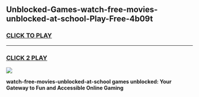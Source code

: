 
## Unblocked-Games-watch-free-movies-unblocked-at-school-Play-Free-4b09t
<h3>
<a href="https://premium76.site?title=watch-free-movies-unblocked-at-school&ref=21A">CLICK TO PLAY</a></h3>
<hr>

<h3>
<a href="https://premium76.site?title=watch-free-movies-unblocked-at-school&ref=21A">CLICK 2 PLAY</a>
  
</h3>

<a href="https://premium76.site?title=watch-free-movies-unblocked-at-school&ref=21A"><img src="https://clearcache.store/games.png"></a>


**watch-free-movies-unblocked-at-school games unblocked: Your Gateway to Fun and Accessible Online Gaming**

